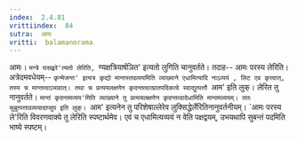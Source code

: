 ```yaml
---
index:  2.4.81
vrittiindex:  84
sutra:  आमः
vritti:  balamanorama 
---
```


आमः। `मन्त्रे घसह्वरे'त्यतो लेरिति, `ण्यक्षत्रियार्षञित' इत्यतो लुगिति चानुवर्तते। तदाह-- आमः परस्य लेरिति। अत्रेदमवधेयम्-- `कृन्मेजन्त' इत्यत्र कृद्यो मान्तस्तदव्ययमिति व्याख्याने एधामित्यादि नाऽव्ययं , लिट एव कृत्त्वात्, तस्य च मान्तत्वाऽभावात्। तथा च प्रत्ययलक्षणेन कृदन्तत्वात्प्रातपदिकत्वे स्वाद्युत्पत्तौ `आम' इति लुक्। लेरित तु नानुवर्तते। `मान्तं कृदन्तमव्यय'मिति व्याख्याने तु प्रत्ययलक्षणेन कृदन्तत्वादेधामिति मान्तमव्ययम्। ततः सुबुत्पत्तावव्ययादाप्सुप इति लुक्। `आम' इत्यनेन तु परिशेषाल्लेरेव लुक्सिद्धेर्लेरितिनानुवर्तनीयम्। `आमः परस्य ले'रिति विवरणवाक्ये तु लेरिति स्पष्टार्थमेव। एवं च एधामित्यव्ययं न वेति पक्षद्वयम्, उभयथापि सुबन्तं पदमिति भाष्ये स्पष्टम्। 

